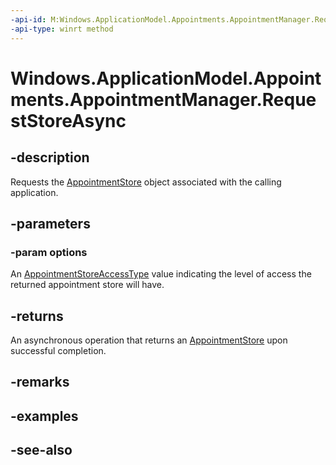 ```yaml
---
-api-id: M:Windows.ApplicationModel.Appointments.AppointmentManager.RequestStoreAsync(Windows.ApplicationModel.Appointments.AppointmentStoreAccessType)
-api-type: winrt method
---
```


<!-- Method syntax
public Windows.Foundation.IAsyncOperation<Windows.ApplicationModel.Appointments.AppointmentStore> RequestStoreAsync(Windows.ApplicationModel.Appointments.AppointmentStoreAccessType options)
-->

# Windows.ApplicationModel.Appointments.AppointmentManager.RequestStoreAsync

## -description
Requests the [AppointmentStore](appointmentstore.md) object associated with the calling application.

## -parameters
### -param options
An [AppointmentStoreAccessType](appointmentstoreaccesstype.md) value indicating the level of access the returned appointment store will have.

## -returns
An asynchronous operation that returns an [AppointmentStore](appointmentstore.md) upon successful completion.

## -remarks

## -examples

## -see-also
